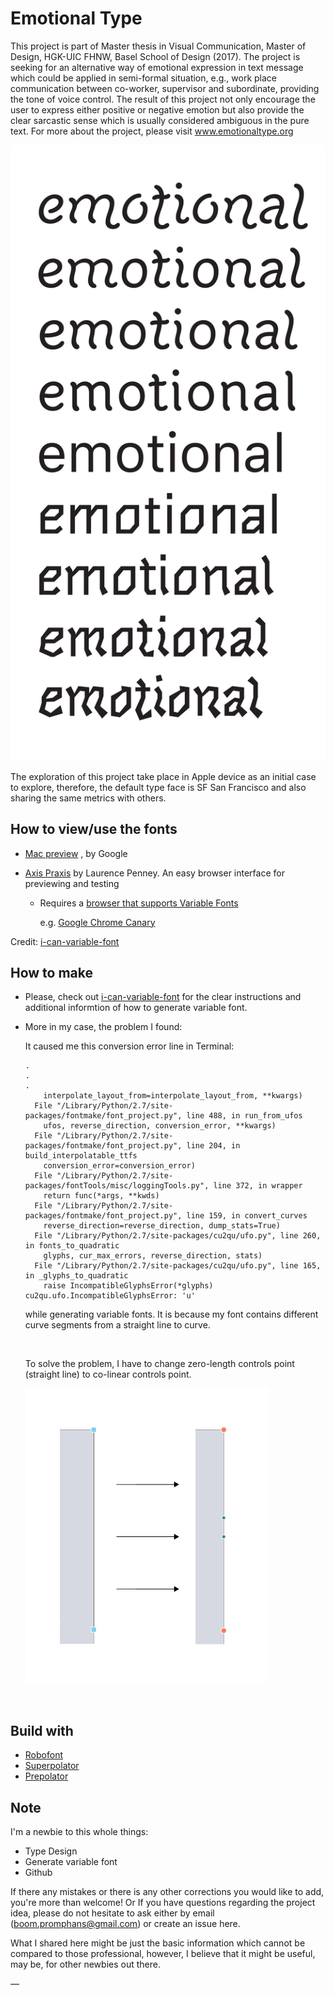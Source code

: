 # Emotional Type #

This project is part of Master thesis in Visual Communication, Master of Design, HGK-UIC FHNW, Basel School of Design (2017). The project is seeking for an alternative way of emotional expression in text message which could be applied in semi-formal situation, e.g., work place communication between co-worker, supervisor and subordinate, providing the tone of voice control. The result of this project not only encourage the user to express either positive or negative emotion but also provide the clear sarcastic sense which is usually considered ambiguous in the pure text. For more about the project, please visit www.emotionaltype.org

![image of all weights](https://github.com/boomwooq/emotionaltype/blob/master/screenshot/all_weights.png)

The exploration of this project take place in Apple device as an initial case to explore, therefore, the default type face is SF San Francisco and also sharing the same metrics with others. 



## How to view/use the fonts ## 

* [Mac preview](https://github.com/googlei18n/fontview/releases) , by Google

* [Axis Praxis](http://www.axis-praxis.org/)  by Laurence Penney. An easy browser interface for previewing and testing 

  * Requires a [browser that supports Variable Fonts](http://www.axis-praxis.org/blog/2017-04-05/17/how-to-get-variable-fonts-working-in-safari-chrome-and-firefox-macos)

    e.g. [Google Chrome Canary](https://www.google.com/chrome/browser/canary.html)

Credit: [i-can-variable-font](https://github.com/scribbletone/i-can-variable-font) 

## How to make ## 

* Please, check out [i-can-variable-font](https://github.com/scribbletone/i-can-variable-font) for the clear instructions and additional informtion of how to generate variable font. 

* More in my case, the problem I found: 

  It caused me this conversion error line in Terminal:

  ```terminal
  .
  .
  .
      interpolate_layout_from=interpolate_layout_from, **kwargs)
    File "/Library/Python/2.7/site-packages/fontmake/font_project.py", line 488, in run_from_ufos
      ufos, reverse_direction, conversion_error, **kwargs)
    File "/Library/Python/2.7/site-packages/fontmake/font_project.py", line 204, in build_interpolatable_ttfs
      conversion_error=conversion_error)
    File "/Library/Python/2.7/site-packages/fontTools/misc/loggingTools.py", line 372, in wrapper
      return func(*args, **kwds)
    File "/Library/Python/2.7/site-packages/fontmake/font_project.py", line 159, in convert_curves
      reverse_direction=reverse_direction, dump_stats=True)
    File "/Library/Python/2.7/site-packages/cu2qu/ufo.py", line 260, in fonts_to_quadratic
      glyphs, cur_max_errors, reverse_direction, stats)
    File "/Library/Python/2.7/site-packages/cu2qu/ufo.py", line 165, in _glyphs_to_quadratic
      raise IncompatibleGlyphsError(*glyphs)
  cu2qu.ufo.IncompatibleGlyphsError: 'u'
  ```

   while generating variable fonts. It is because my font contains different curve segments from a straight line to curve.

  ​

  To solve the problem, I have to change zero-length controls point (straight line) to co-linear controls point.

  ![image of point](https://github.com/boomwooq/emotionaltype/blob/master/screenshot/colinearcontrolpoint-01.png)

  ​

## Build with ##

* [Robofont](http://doc.robofont.com)
* [Superpolator](http://superpolator.com)
* [Prepolator](http://tools.typesupply.com)

## Note ##

I'm a newbie to this whole things: 

* Type Design
* Generate variable font
* Github

If there any mistakes or there is any other corrections you would like to add, you're more than welcome! Or If you have questions regarding the project idea, please do not hesitate to ask either by email (boom.promphans@gmail.com) or create an issue here. 



What I shared here might be just the basic information which cannot be compared to those professional, however, I believe that it might be useful, may be, for other newbies out there. 

— 